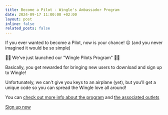 ```yaml
---
title: Become a Pilot - Wingle's Ambassador Program
date: 2024-09-17 11:00:00 +02:00
layout: post
inline: false
related_posts: false
---
```


If you ever wanted to become a Pilot, now is your chance! 😉 
(and you never imagined it would be so simple)

👨‍✈️ We've just launched our "Wingle Pilots Program" 👩‍✈️

Basically, you get rewarded for bringing new users to download and sign up to Wingle!

Unfortunately, we can't give you keys to an airplane (yet), but you'll get a unique code so you can spread the Wingle love all around!

You can [check out more info about the program](https://cockpit.letswingle.com/wingle-pilots.pdf) and [the associated outlets](https://cockpit.letswingle.com/wingle-pilots-outlets.pdf)

[Sign up now](https://tally.so/r/w24qre)